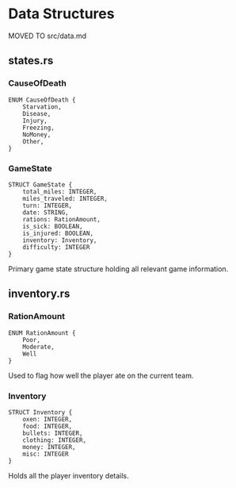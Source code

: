# Data Structures

MOVED TO src/data.md

## states.rs

### CauseOfDeath

```
ENUM CauseOfDeath {
    Starvation,
    Disease,
    Injury,
    Freezing,
    NoMoney,
    Other,
}
```

### GameState

```
STRUCT GameState {
    total_miles: INTEGER,
    miles_traveled: INTEGER,
    turn: INTEGER,
    date: STRING,
    rations: RationAmount,
    is_sick: BOOLEAN,
    is_injured: BOOLEAN,
    inventory: Inventory,
    difficulty: INTEGER
}
```

Primary game state structure holding all relevant game information.

## inventory.rs

### RationAmount

```
ENUM RationAmount {
    Poor,
    Moderate,
    Well
}
```

Used to flag how well the player ate on the current team.

### Inventory

```
STRUCT Inventory {
    oxen: INTEGER,
    food: INTEGER,
    bullets: INTEGER,
    clothing: INTEGER,
    money: INTEGER,
    misc: INTEGER
}
```

Holds all the player inventory details.
